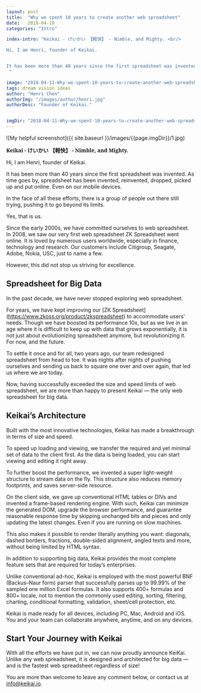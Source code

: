 ```yaml
---
layout: post
title:  "Why we spent 10 years to create another web spreadsheet"
date:   2018-04-10 
categories: "Intro"

index-intro: "Keikai - けいかい 【軽快】 - Nimble, and Mighty. <br/>

Hi, I am Henri, founder of Keikai. 


It has been more than 40 years since the first spreadsheet was invented. As time goes by, spreadsheet has been invented, reinvented, dropped, picked up and put online. Even on our mobile devices.
 "

image: "2018-04-11-Why-we-spent-10-years-to-create-another-web-spreadsheet/1.jpg"
tags: dream vision ideas
author: "Henri Chen"
authorImg: "/images/author/henri.jpg"
authorDesc: "Founder of Keikai."


imgDir: "2018-04-11-Why-we-spent-10-years-to-create-another-web-spreadsheet"
---
```



![My helpful screenshot]({{ site.baseurl }}/images/{{page.imgDir}}/1.jpg)
<link href="https://fonts.googleapis.com/earlyaccess/Noto Serif.css" rel="stylesheet" />
<p style="font-family: 'Noto Serif';font-style: normal;font-weight: bold"> Keikai - けいかい 【軽快】 - Nimble, and Mighty.</p>

Hi, I am Henri, founder of Keikai.

It has been more than 40 years since the first spreadsheet was invented. As time goes by, spreadsheet has been invented, reinvented, dropped, picked up and put online. Even on our mobile devices.

In the face of all these efforts, there is a group of people out there still trying, pushing it to go beyond its limits.

Yes, that is us.

Since the early 2000s, we have committed ourselves to web spreadsheet. In 2008, we saw our very first web spreadsheet ZK Spreadsheet went online. It is loved by numerous users worldwide, especially in finance, technology and research. Our customers include Citigroup, Seagate, Adobe, Nokia, USC, just to name a few.

However, this did not stop us striving for excellence.


## Spreadsheet for Big Data

In the past decade, we have never stopped exploring web spreadsheet.

For years, we have kept improving our [ZK Spreadsheet] (https://www.zkoss.org/product/zkspreadsheet) to accommodate users’ needs. Though we have boosted its performance 10x, but as we live in an age where it is difficult to keep up with data that grows exponentially, it is not just about evolutionizing spreadsheet anymore, but revolutionizing it. For now, and the future.

To settle it once and for all, two years ago, our team redesigned spreadsheet from head to toe. It was nights after nights of pushing ourselves and sending us back to square one over and over again, that led us where we are today.

Now, having successfully exceeded the size and speed limits of web spreadsheet, we are more than happy to present Keikai — the only web spreadsheet for big data.


## Keikai’s Architecture


Built with the most innovative technologies, Keikai has made a breakthrough in terms of size and speed.

To speed up loading and viewing, we transfer the required and yet minimal set of data to the client first. As the data is being loaded, you can start viewing and editing it right away.

To further boost the performance, we invented a super light-weight structure to stream data on the fly. This structure also reduces memory footprints, and saves server-side resource.

On the client side, we gave up conventional HTML tables or DIVs and invented a frame-based rendering engine. With such, Keikai can minimize the generated DOM, upgrade the browser performance, and guarantee reasonable response time by skipping unchanged bits and pieces and only updating the latest changes. Even if you are running on slow machines.

This also makes it possible to render literally anything you want: diagonals, dashed borders, fractions, double-sided alignment, angled texts and more, without being limited by HTML syntax.

In addition to supporting big data, Keikai provides the most complete feature sets that are required for today’s enterprises.

Unlike conventional ad-hoc, Keikai is employed with the most powerful BNF (Backus–Naur form) parser that successfully parses up to 99.99% of the sampled one million Excel formulas. It also supports 400+ formulas and 800+ locale, not to mention the commonly used editing, sorting, filtering, charting, conditional formatting, validation, sheet/cell protection, etc.

Keikai is made ready for all devices, including PC, Mac, Android and iOS. You and your team can collaborate anywhere, anytime, and on any devices.


## Start Your Journey with Keikai

With all the efforts we have put in, we can now proudly announce KeiKai. Unlike any web spreadsheet, it is designed and architected for big data — and is the fastest web spreadsheet regardless of size!

You are more than welcome to leave any comment below, or contact us at info@keikai.io.


[jekyll]:      http://jekyllrb.com
[jekyll-gh]:   https://github.com/jekyll/jekyll
[jekyll-help]: https://github.com/jekyll/jekyll-help
